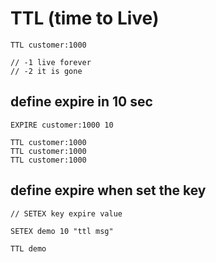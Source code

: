 # TTL (time to Live)
```
TTL customer:1000

// -1 live forever
// -2 it is gone
```

## define expire in 10 sec
```
EXPIRE customer:1000 10

TTL customer:1000
TTL customer:1000
TTL customer:1000
```
## define expire when set the key 
```
// SETEX key expire value

SETEX demo 10 "ttl msg"

TTL demo
```
